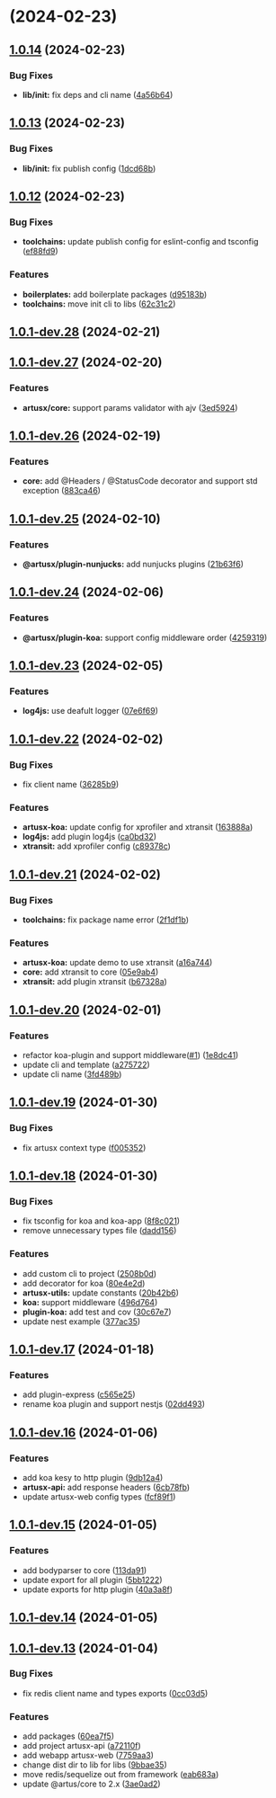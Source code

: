 # [](https://github.com/artusjs/artusx/compare/v1.0.14...v) (2024-02-23)



## [1.0.14](https://github.com/artusjs/artusx/compare/v1.0.13...v1.0.14) (2024-02-23)


### Bug Fixes

* **lib/init:** fix deps and cli name ([4a56b64](https://github.com/artusjs/artusx/commit/4a56b642e284d88c673f52a60a8f1ce542c042c4))



## [1.0.13](https://github.com/artusjs/artusx/compare/v1.0.12...v1.0.13) (2024-02-23)


### Bug Fixes

* **lib/init:** fix publish config ([1dcd68b](https://github.com/artusjs/artusx/commit/1dcd68b964189d165b8ed790faf153311e879b53))



## [1.0.12](https://github.com/artusjs/artusx/compare/v1.0.1-dev.28...v1.0.12) (2024-02-23)


### Bug Fixes

* **toolchains:** update publish config for eslint-config and tsconfig ([ef88fd9](https://github.com/artusjs/artusx/commit/ef88fd9d750c675a430d189d719a917c99959ebf))


### Features

* **boilerplates:** add boilerplate packages ([d95183b](https://github.com/artusjs/artusx/commit/d95183b0983512797746d63af9fd061557c5bed2))
* **toolchains:** move init cli to libs ([62c31c2](https://github.com/artusjs/artusx/commit/62c31c2aa0259b39a1d3b8982c1e8612abeceb7b))



## [1.0.1-dev.28](https://github.com/artusjs/artusx/compare/v1.0.1-dev.27...v1.0.1-dev.28) (2024-02-21)



## [1.0.1-dev.27](https://github.com/artusjs/artusx/compare/v1.0.1-dev.26...v1.0.1-dev.27) (2024-02-20)


### Features

* **artusx/core:** support params validator with ajv ([3ed5924](https://github.com/artusjs/artusx/commit/3ed592440bb7de22eaa3e2773615eb4bc74c7ed0))



## [1.0.1-dev.26](https://github.com/artusjs/artusx/compare/v1.0.1-dev.25...v1.0.1-dev.26) (2024-02-19)


### Features

* **core:** add @Headers / @StatusCode decorator and support std exception ([883ca46](https://github.com/artusjs/artusx/commit/883ca46c58d7cc736c23f8383afcef9dc2bba937))



## [1.0.1-dev.25](https://github.com/artusjs/artusx/compare/v1.0.1-dev.24...v1.0.1-dev.25) (2024-02-10)


### Features

* **@artusx/plugin-nunjucks:** add nunjucks plugins ([21b63f6](https://github.com/artusjs/artusx/commit/21b63f611e1b9951086c7679d7de0c78221ebde9))



## [1.0.1-dev.24](https://github.com/artusjs/artusx/compare/v1.0.1-dev.23...v1.0.1-dev.24) (2024-02-06)


### Features

* **@artusx/plugin-koa:** support config middleware order ([4259319](https://github.com/artusjs/artusx/commit/425931972f4e34deeea911fd6d5b51ffb16798cb))



## [1.0.1-dev.23](https://github.com/artusjs/artusx/compare/v1.0.1-dev.22...v1.0.1-dev.23) (2024-02-05)


### Features

* **log4js:** use deafult logger ([07e6f69](https://github.com/artusjs/artusx/commit/07e6f694803ef2c6089c3baf8c8e534ca07fe832))



## [1.0.1-dev.22](https://github.com/artusjs/artusx/compare/v1.0.1-dev.21...v1.0.1-dev.22) (2024-02-02)


### Bug Fixes

* fix client name ([36285b9](https://github.com/artusjs/artusx/commit/36285b9d328dffb1c45170f4fba1f25a2b2e61cb))


### Features

* **artusx-koa:** update config for xprofiler and xtransit ([163888a](https://github.com/artusjs/artusx/commit/163888a66e0f95749f4793dec48f3883a72397e1))
* **log4js:** add plugin log4js ([ca0bd32](https://github.com/artusjs/artusx/commit/ca0bd320f668af8d330593104fd5b9e4e7cf00ca))
* **xtransit:** add xprofiler config ([c89378c](https://github.com/artusjs/artusx/commit/c89378cf9a1cc26863c46a8c017fb310b4d4629d))



## [1.0.1-dev.21](https://github.com/artusjs/artusx/compare/v1.0.1-dev.20...v1.0.1-dev.21) (2024-02-02)


### Bug Fixes

* **toolchains:** fix package name error ([2f1df1b](https://github.com/artusjs/artusx/commit/2f1df1b53587078647830f25f055bc2a790585d1))


### Features

* **artusx-koa:** update demo to use xtransit ([a16a744](https://github.com/artusjs/artusx/commit/a16a7449e08b1acca032b513024f2c45868a3c52))
* **core:** add xtransit to core ([05e9ab4](https://github.com/artusjs/artusx/commit/05e9ab48ac7e531790996a9825d72e4c0bef27c8))
* **xtransit:** add plugin xtransit ([b67328a](https://github.com/artusjs/artusx/commit/b67328a3eba0f06dd76b143c793e3af1ce2a23f8))



## [1.0.1-dev.20](https://github.com/artusjs/artusx/compare/v1.0.1-dev.19...v1.0.1-dev.20) (2024-02-01)


### Features

* refactor koa-plugin and support middleware([#1](https://github.com/artusjs/artusx/issues/1)) ([1e8dc41](https://github.com/artusjs/artusx/commit/1e8dc41470e79f1240d3c8baf26304a5cc0b01d5))
* update cli and template ([a275722](https://github.com/artusjs/artusx/commit/a2757220c8a5d7b27bd3ca4a4c627db8037dfe4e))
* update cli name ([3fd489b](https://github.com/artusjs/artusx/commit/3fd489b29285eaeff1c3908fcc3fba8e6dc7ed64))



## [1.0.1-dev.19](https://github.com/artusjs/artusx/compare/v1.0.1-dev.18...v1.0.1-dev.19) (2024-01-30)


### Bug Fixes

* fix artusx context type ([f005352](https://github.com/artusjs/artusx/commit/f0053521d1a983c43844ed2df6dac124c43cae24))



## [1.0.1-dev.18](https://github.com/artusjs/artusx/compare/v1.0.1-dev.17...v1.0.1-dev.18) (2024-01-30)


### Bug Fixes

* fix tsconfig for koa and koa-app ([8f8c021](https://github.com/artusjs/artusx/commit/8f8c021de488682380104894afef5528dc443fd4))
* remove unnecessary types file ([dadd156](https://github.com/artusjs/artusx/commit/dadd1560068494add140be7f5c4b09c822f2a7b3))


### Features

* add custom cli to project ([2508b0d](https://github.com/artusjs/artusx/commit/2508b0d395a6b688e96ba17f10af040aa15218fc))
* add decorator for koa ([80e4e2d](https://github.com/artusjs/artusx/commit/80e4e2da142fd30fd38549aff08972305b6dd2e0))
* **artusx-utils:** update constants ([20b42b6](https://github.com/artusjs/artusx/commit/20b42b6564c2e7710e5f877ead00450ccc7871c4))
* **koa:** support middleware ([496d764](https://github.com/artusjs/artusx/commit/496d764490e0660575e23edc80e62c0463610773))
* **plugin-koa:** add test and cov ([30c67e7](https://github.com/artusjs/artusx/commit/30c67e7fc90adfa20c88d8033e9044a3837e3f37))
* update nest example ([377ac35](https://github.com/artusjs/artusx/commit/377ac35efec769db5d6683401b0d9d3a9d47d217))



## [1.0.1-dev.17](https://github.com/artusjs/artusx/compare/v1.0.1-dev.16...v1.0.1-dev.17) (2024-01-18)


### Features

* add plugin-express ([c565e25](https://github.com/artusjs/artusx/commit/c565e255ef2e8122e0632b7ef770c93d044e29dd))
* rename koa plugin and support nestjs ([02dd493](https://github.com/artusjs/artusx/commit/02dd4939d4ce1a11d77a06825151f3153efffe36))



## [1.0.1-dev.16](https://github.com/artusjs/artusx/compare/v1.0.1-dev.15...v1.0.1-dev.16) (2024-01-06)


### Features

* add koa kesy to http plugin ([9db12a4](https://github.com/artusjs/artusx/commit/9db12a4fb42a82694f1ad9089e0530f7b13a4431))
* **artusx-api:** add response headers ([6cb78fb](https://github.com/artusjs/artusx/commit/6cb78fbfb31f0b74142b072aaae0e682c819c5c3))
* update artusx-web config types ([fcf89f1](https://github.com/artusjs/artusx/commit/fcf89f1f2314043f10d057e447170261f56b68aa))



## [1.0.1-dev.15](https://github.com/artusjs/artusx/compare/v1.0.1-dev.14...v1.0.1-dev.15) (2024-01-05)


### Features

* add bodyparser to core ([113da91](https://github.com/artusjs/artusx/commit/113da91acf2e9fe834157a467f0d8b3af4d665ab))
* update export for all plugin ([5bb1222](https://github.com/artusjs/artusx/commit/5bb12224582210e56e0e249fa9d1c59305a7c8a9))
* update exports for http plugin ([40a3a8f](https://github.com/artusjs/artusx/commit/40a3a8fc61ecd6c4f2a0af438c814eaba607b192))



## [1.0.1-dev.14](https://github.com/artusjs/artusx/compare/v1.0.1-dev.13...v1.0.1-dev.14) (2024-01-05)



## [1.0.1-dev.13](https://github.com/artusjs/artusx/compare/60ea7f5ea9e9027ff78e9c0c176157289599672e...v1.0.1-dev.13) (2024-01-04)


### Bug Fixes

* fix redis client name and types exports ([0cc03d5](https://github.com/artusjs/artusx/commit/0cc03d58244b6a36ebe3b8417d4c3c9b408ef70d))


### Features

* add packages ([60ea7f5](https://github.com/artusjs/artusx/commit/60ea7f5ea9e9027ff78e9c0c176157289599672e))
* add project artusx-api ([a72110f](https://github.com/artusjs/artusx/commit/a72110f3816853e8602923b96b8324ccef631ee5))
* add webapp artusx-web ([7759aa3](https://github.com/artusjs/artusx/commit/7759aa3188cbb33937046288c7f02e1014288d49))
* change dist dir to lib for libs ([9bbae35](https://github.com/artusjs/artusx/commit/9bbae35bcad239d7ed62ea6a934e7833de5b58d1))
* move redis/sequelize out from framework ([eab683a](https://github.com/artusjs/artusx/commit/eab683a4ceda7d130f41a0fce35368d3b2a7298b))
* update @artus/core to 2.x ([3ae0ad2](https://github.com/artusjs/artusx/commit/3ae0ad2286a378d7041c00ca0ab9f0213cf09917))



